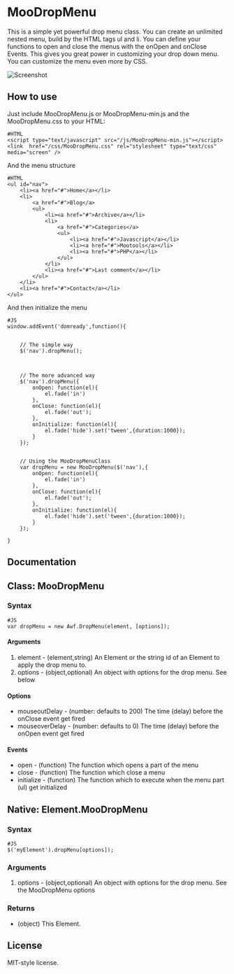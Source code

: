 MooDropMenu
===========

This is a simple yet powerful drop menu class. You can create an unlimited nested menu, 
build by the HTML tags ul and li. You can define your functions to open and close the menus 
with the onOpen and onClose Events. This gives you great power in customizing your drop 
down menu. You can customize the menu even more by CSS.

![Screenshot](http://github.com/arian/MooDropMenu/raw/master/screenshot.png)

How to use
----------

Just include MooDropMenu.js or MooDropMenu-min.js and the MooDropMenu.css to your HTML:

	#HTML
	<script type="text/javascript" src="/js/MooDropMenu-min.js"></script>
	<link  href="/css/MooDropMenu.css" rel="stylesheet" type="text/css" media="screen" />
	
And the menu structure
	
	#HTML
	<ul id="nav">
		<li><a href="#">Home</a></li>
		<li>
			<a href="#">Blog</a>
			<ul>
				<li><a href="#">Archive</a></li>
				<li>
					<a href="#">Categories</a>
					<ul>
						<li><a href="#">Javascript</a></li>
						<li><a href="#">Mootools</a></li>
						<li><a href="#">PHP</a></li>
					</ul>
				</li>
				<li><a href="#">Last comment</a></li>
			</ul>
		</li>
		<li><a href="#">Contact</a></li>
	</ul>	
	

And then initialize the menu

	#JS
	window.addEvent('domready',function(){
		
		
		// The simple way
		$('nav').dropMenu();
		
		
		
		// The more advanced way
		$('nav').dropMenu({
			onOpen: function(el){
				el.fade('in')
			},
			onClose: function(el){
				el.fade('out');
			},
			onInitialize: function(el){
				el.fade('hide').set('tween',{duration:1000});
			}
		});
		
		
		// Using the MooDropMenuClass
		var dropMenu = new MooDropMenu($('nav'),{
			onOpen: function(el){
				el.fade('in')
			},
			onClose: function(el){
				el.fade('out');
			},
			onInitialize: function(el){
				el.fade('hide').set('tween',{duration:1000});
			}
		});

	}

Documentation
-------------

## Class: MooDropMenu ##

### Syntax ###

	#JS
	var dropMenu = new Awf.DropMenu(element, [options]);
	
#### Arguments ####
1. element - (element,string) An Element or the string id of an Element to apply the drop menu to.
2. options - (object,optional) An object with options for the drop menu. See below

#### Options ####
- mouseoutDelay - (number: defaults to 200) The time (delay) before the onClose event get fired
- mouseoverDelay - (number: defaults to 0) The time (delay) before the onOpen event get fired


#### Events ####
- open - (function) The function which opens a part of the menu
- close - (function) The function which close a menu
- initialize - (function) The function which to execute when the menu part (ul) get initialized

## Native: Element.MooDropMenu ##


### Syntax ###

	#JS
	$('myElement').dropMenu[options]);
	
### Arguments ###
1. options - (object,optional) An object with options for the drop menu. See the MooDropMenu options

### Returns ###
- (object) This Element.


License
-------
MIT-style license.
